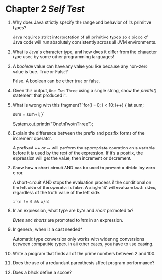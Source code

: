 # Chapter 2 *Self Test*

1. Why does Java strictly specify the range and behavior of its primitive
   types?

   Java requires strict interpretation of all primitive types so a piece of Java
   code will run absolutely consistently across all JVM environments.

2. What is Java's character type, and how does it differ from the character type
   used by some other programming languages?


3. A *boolean* value can have any value you like because any non-zero value is
   true. True or False?

   False. A boolean can be either true or false.

4. Given this output,
    `One
     Two
     Three`
   using a single string, show the *println()* statement that produced it.


5. What is wrong with this fragment?
    `for(i = 0; i < 10; i++) {
      int sum;

      sum = sum+i;
    }`

    System.out.println("One\nTwo\nThree");

6. Explain the difference between the prefix and postfix forms of the increment
   operator.

   A prefixed ++ or -- will perform the appropriate operation on a variable
   before it is used by the rest of the expression. If it's a postfix, the
   expression will get the value, then increment or decrement.

7. Show how a short-circuit AND can be used to prevent a divide-by-zero error.

   A short-circuit AND stops the evaluation process if the conditional on the
   left side of the operator is false. A single '&' will evaluate both sides,
   regardless of the truth value of the left side.

   `if(n != 0 && x/n)`

8. In an expression, what type are *byte* and *short* promoted to?

   *Bytes* and *shorts* are promoted to *ints* in an expression.

9. In general, when is a cast needed?

   Automatic type conversion only works with widening conversions between
   compatible types. In all other cases, you have to use casting.

10. Write a program that finds all of the prime numbers between 2 and 100.



11. Does the use of a redundant parenthesis affect program performance?


12. Does a black define a scope?
